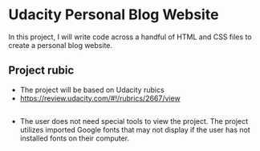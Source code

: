 # Udacity Personal Blog Website

In this project, I will write code across a handful of HTML and CSS files to create a personal blog website.

## Project rubic

- The project will be based on Udacity rubics
- https://review.udacity.com/#!/rubrics/2667/view

##

- The user does not need special tools to view the project. The project utilizes imported Google fonts
  that may not display if the user has not installed fonts on their computer.
